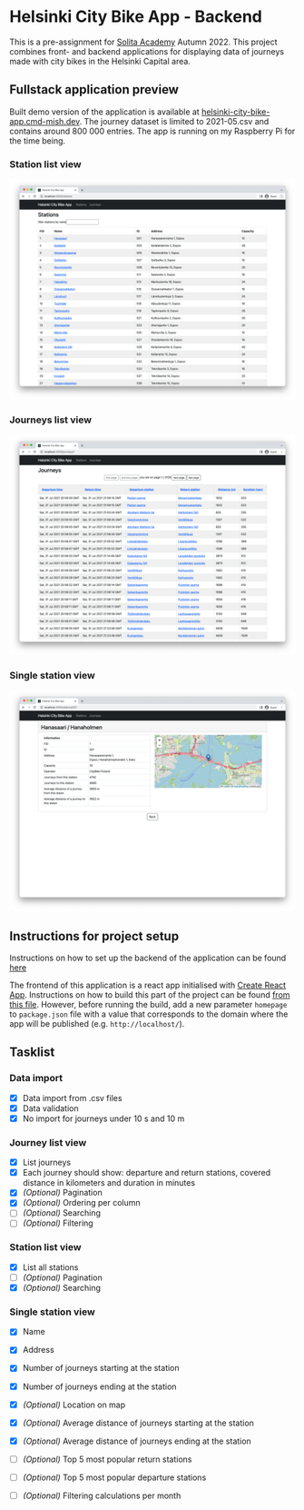 # Helsinki City Bike App - Backend
This is a pre-assignment for [Solita Academy](https://www.solita.fi/en/academy/) Autumn 2022. This project combines front- and backend applications for displaying data of journeys made with city bikes in the Helsinki Capital area.

## Fullstack application preview
Built demo version of the application is available at [helsinki-city-bike-app.cmd-mish.dev](https://helsinki-city-bike-app.cmd-mish.dev/). The journey dataset is limited to 2021-05.csv and contains around 800 000 entries. The app is running on my Raspberry Pi for the time being. 

### Station list view
![Stations list view](./preview/stations.png)

### Journeys list view
![Journeys list view](./preview/journeys.png)

### Single station view
![Single station view](./preview/single_station.png)

## Instructions for project setup
Instructions on how to set up the backend of the application can be found [here](./backend/README.md)

The frontend of this application is a react app initialised with [Create React App](https://create-react-app.dev/). Instructions on how to build this part of the project can be found [from this file](./frontend/README.md#npm-run-build). However, before running the build, add a new parameter `homepage` to `package.json` file with a value that corresponds to the domain where the app will be published (e.g. `http://localhost/`).

## Tasklist
### Data import
- [x] Data import from .csv files
- [x] Data validation
- [x] No import for journeys under 10 s and 10 m 

### Journey list view
- [x] List journeys
- [x] Each journey should show: departure and return stations, covered distance in kilometers and duration in minutes
- [x] *(Optional)* Pagination
- [x] *(Optional)* Ordering per column
- [ ] *(Optional)* Searching
- [ ] *(Optional)* Filtering

### Station list view
- [x] List all stations
- [ ] *(Optional)* Pagination
- [x] *(Optional)* Searching

### Single station view
- [x] Name
- [x] Address
- [x] Number of journeys starting at the station
- [x] Number of journeys ending at the station
- [x] *(Optional)* Location on map
- [x] *(Optional)* Average distance of journeys starting at the station
- [x] *(Optional)* Average distance of journeys ending at the station
- [ ] *(Optional)* Top 5 most popular return stations
- [ ] *(Optional)* Top 5 most popular departure stations
- [ ] *(Optional)* Filtering calculations per month

